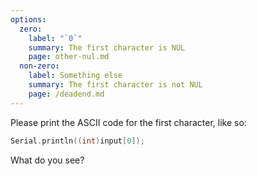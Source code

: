 ```yaml
---
options:
  zero:
    label: "`0`"
    summary: The first character is NUL
    page: other-nul.md
  non-zero:
    label: Something else
    summary: The first character is not NUL
    page: /deadend.md
---
```


Please print the ASCII code for the first character, like so:

```c++
Serial.println((int)input[0]);
```

What do you see?
